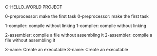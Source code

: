 C-HELLO_WORLD PROJECT


0-preprocessor: make the first task 
0-preprocessor: make the first task 

1-compiler: compile without linking
1-compiler: compile without linking

2-assembler: compile a file without assembling it 
2-assembler: compile a file without assembling it 

3-name: Create an executable
3-name: Create an executable

